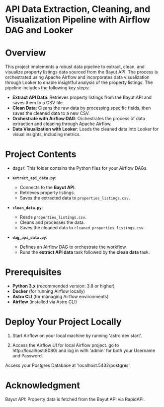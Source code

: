 # API Data Extraction, Cleaning, and Visualization Pipeline with Airflow DAG and Looker

Overview
===========

This project implements a robust data pipeline to extract, clean, and visualize property listings data sourced from the Bayut API. The process is orchestrated using Apache Airflow and incorporates data visualization through Looker to enable insightful analysis of the property listings. The pipeline includes the following key steps:

- **Extract API Data**: Retrieves property listings from the Bayut API and saves them to a CSV file.
- **Clean Data**: Cleans the raw data by processing specific fields, then saves the cleaned data to a new CSV.
- **Orchestrate with Airflow DAG**: Orchestrates the process of data extraction and cleaning through Apache Airflow.
- **Data Visualization with Looker**: Loads the cleaned data into Looker for visual insights, including metrics.



Project Contents
================

- dags/: This folder contains the Python files for your Airflow DAGs. 

-  **`extract_api_data.py`**: 
   - Connects to the **Bayut API**.
   - Retrieves property listings.
   - Saves the extracted data to `properties_listings.csv`.

- **`clean_data.py`**: 
   - Reads `properties_listings.csv`.
   - Cleans and processes the data.
   - Saves the cleaned data to `cleaned_properties_listings.csv`.

- **`dag_api_data.py`**: 
   - Defines an Airflow DAG to orchestrate the workflow.
   - Runs the **extract API data** task followed by the **clean data** task.


Prerequisites
==============

- **Python 3.x** (recommended version: 3.8 or higher)
- **Docker** (for running Airflow locally)
- **Astro CLI** (for managing Airflow environments)
- **Airflow** (installed via Astro CLI)


Deploy Your Project Locally
===========================

1. Start Airflow on your local machine by running 'astro dev start'.

2. Access the Airflow UI for local Airflow project. go to http://localhost:8080/ and log in with 'admin' for both your Username and Password.

Access your Postgres Database at 'localhost:5432/postgres'.


Acknowledgment
==================

Bayut API: Property data is fetched from the Bayut API via RapidAPI.


